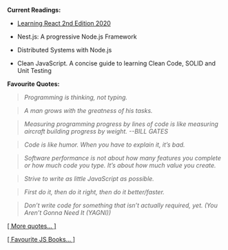 
**Current Readings:**

- [Learning React 2nd Edition 2020](https://github.com/stepanenko/javascript-info/tree/master/Eve%20Porcello/Learning%20React%20-%20Book) 

- Nest.js: A progressive Node.js Framework

- Distributed Systems with Node.js

- Clean JavaScript. A concise guide to learning Clean Code, SOLID and Unit Testing

**Favourite Quotes:**

> _Programming is thinking, not typing._

> _A man grows with the greatness of his tasks._

> _Measuring programming progress by lines of code is like measuring aircraft building progress by weight. --BILL GATES_

> _Code is like humor. When you have to explain it, it’s bad._

> _Software performance is not about how many features you complete or how much code you type. It’s about how much value you create._

> _Strive to write as little JavaScript as possible._

> _First do it, then do it right, then do it better/faster._

> _Don’t write code for something that isn’t actually required, yet. (You Aren’t Gonna Need It (YAGNI))_

[[ More quotes... ]](https://github.com/stepanenko/stepanenko/blob/master/quotes.md)

[[ Favourite JS Books... ]](https://github.com/stepanenko/javascript-info#favourite-js-books)
